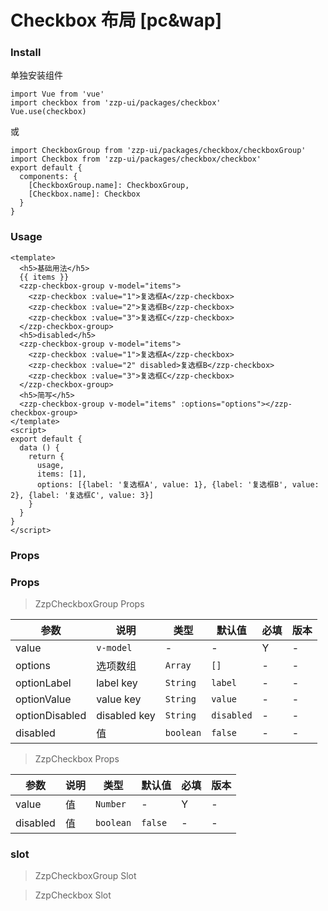 # Checkbox 布局 [pc&wap]

### Install

单独安装组件
```vue
import Vue from 'vue'
import checkbox from 'zzp-ui/packages/checkbox'
Vue.use(checkbox)
```
或
```vue
import CheckboxGroup from 'zzp-ui/packages/checkbox/checkboxGroup'
import Checkbox from 'zzp-ui/packages/checkbox/checkbox'
export default {
  components: {
    [CheckboxGroup.name]: CheckboxGroup,
    [Checkbox.name]: Checkbox
  }
}
```

### Usage
```vue
<template>
  <h5>基础用法</h5>
  {{ items }}
  <zzp-checkbox-group v-model="items">
    <zzp-checkbox :value="1">复选框A</zzp-checkbox>
    <zzp-checkbox :value="2">复选框B</zzp-checkbox>
    <zzp-checkbox :value="3">复选框C</zzp-checkbox>
  </zzp-checkbox-group>
  <h5>disabled</h5>
  <zzp-checkbox-group v-model="items">
    <zzp-checkbox :value="1">复选框A</zzp-checkbox>
    <zzp-checkbox :value="2" disabled>复选框B</zzp-checkbox>
    <zzp-checkbox :value="3">复选框C</zzp-checkbox>
  </zzp-checkbox-group>
  <h5>简写</h5>
  <zzp-checkbox-group v-model="items" :options="options"></zzp-checkbox-group>
</template>
<script>
export default {
  data () {
    return {
      usage,
      items: [1],
      options: [{label: '复选框A', value: 1}, {label: '复选框B', value: 2}, {label: '复选框C', value: 3}]
    }
  }
}
</script>
```

### Props
### Props

> ZzpCheckboxGroup Props

| 参数 | 说明 | 类型 | 默认值 | 必填 | 版本 |
| ---- | ---- | ---- | ---- | ---- | ---- |
| value | `v-model` | - | - | Y | - |
| options | 选项数组 | `Array` | `[]` | - | - |
| optionLabel | label key | `String` | `label` | - | - |
| optionValue | value key | `String` | `value` | - | - |
| optionDisabled | disabled key | `String` | `disabled` | - | - |
| disabled | 值 | `boolean` | `false` | - | - |

> ZzpCheckbox Props

| 参数 | 说明 | 类型 | 默认值 | 必填 | 版本 |
| ---- | ---- | ---- | ---- | ---- | ---- |
| value | 值 | `Number` | - | Y | - |
| disabled | 值 | `boolean` | `false` | - | - |

### slot

> ZzpCheckboxGroup Slot

> ZzpCheckbox Slot






